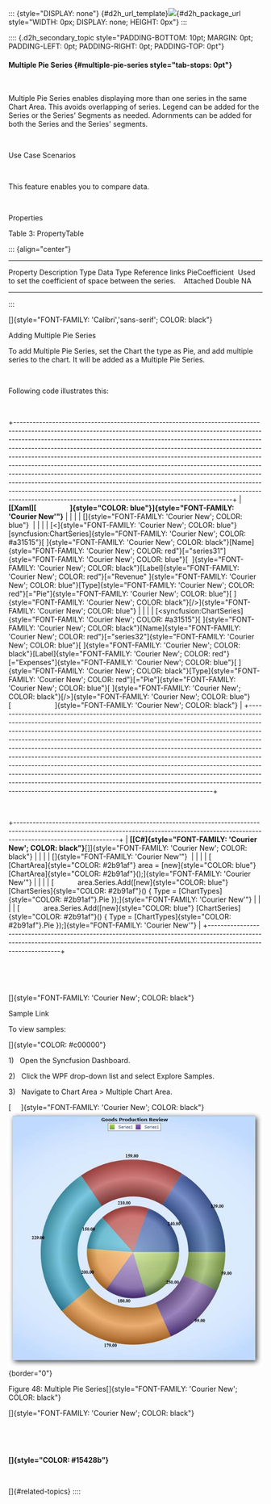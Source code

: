 ::: {style="DISPLAY: none"}
[](ms-xhelp:///?Id=d2h_url_template){#d2h_url_template}![](!package_url!){#d2h_package_url style="WIDTH: 0px; DISPLAY: none; HEIGHT: 0px"}
:::

:::: {.d2h_secondary_topic style="PADDING-BOTTOM: 10pt; MARGIN: 0pt; PADDING-LEFT: 0pt; PADDING-RIGHT: 0pt; PADDING-TOP: 0pt"}
#### Multiple Pie Series {#multiple-pie-series style="tab-stops: 0pt"}

 

Multiple Pie Series enables displaying more than one series in the same Chart Area. This avoids overlapping of series. Legend can be added for the Series or the Series' Segments as needed. Adornments can be added for both the Series and the Series' segments.

 

Use Case Scenarios

 

This feature enables you to compare data.

 

Properties

Table 3: PropertyTable

::: {align="center"}
  ----------------- ------------------------------------------------------------ ----------- ----------- -----------------
  Property          Description                                                  Type        Data Type   Reference links
  PieCoefficient    Used to set the coefficient of space between the series.      Attached   Double      NA
  ----------------- ------------------------------------------------------------ ----------- ----------- -----------------
:::

[]{style="FONT-FAMILY: 'Calibri','sans-serif'; COLOR: black"} 

Adding Multiple Pie Series

To add Multiple Pie Series, set the Chart the type as Pie, and add multiple series to the chart. It will be added as a Multiple Pie Series.

 

Following code illustrates this:

 

+-------------------------------------------------------------------------------------------------------------------------------------------------------------------------------------------------------------------------------------------------------------------------------------------------------------------------------------------------------------------------------------------------------------------------------------------------------------------------------------------------------------------------------------------------------------------------------------------------------------------------------------------------------------------------------------------------------------------------------------------------------------------------------------------------+
| **[\[Xaml\][                    ]{style="COLOR: blue"}]{style="FONT-FAMILY: 'Courier New'"}**                                                                                                                                                                                                                                                                                                                                                                                                                                                                                                                                                                                                                                                                                                   |
|                                                                                                                                                                                                                                                                                                                                                                                                                                                                                                                                                                                                                                                                                                                                                                                                 |
| []{style="FONT-FAMILY: 'Courier New'; COLOR: blue"}                                                                                                                                                                                                                                                                                                                                                                                                                                                                                                                                                                                                                                                                                                                                             |
|                                                                                                                                                                                                                                                                                                                                                                                                                                                                                                                                                                                                                                                                                                                                                                                                 |
| [\<]{style="FONT-FAMILY: 'Courier New'; COLOR: blue"}[syncfusion:ChartSeries]{style="FONT-FAMILY: 'Courier New'; COLOR: #a31515"}[ ]{style="FONT-FAMILY: 'Courier New'; COLOR: black"}[Name]{style="FONT-FAMILY: 'Courier New'; COLOR: red"}[=\"series31\"]{style="FONT-FAMILY: 'Courier New'; COLOR: blue"}[  ]{style="FONT-FAMILY: 'Courier New'; COLOR: black"}[Label]{style="FONT-FAMILY: 'Courier New'; COLOR: red"}[=\"Revenue" ]{style="FONT-FAMILY: 'Courier New'; COLOR: blue"}[Type]{style="FONT-FAMILY: 'Courier New'; COLOR: red"}[=\"Pie\"]{style="FONT-FAMILY: 'Courier New'; COLOR: blue"}[ ]{style="FONT-FAMILY: 'Courier New'; COLOR: black"}[/\>]{style="FONT-FAMILY: 'Courier New'; COLOR: blue"}                                                                            |
|                                                                                                                                                                                                                                                                                                                                                                                                                                                                                                                                                                                                                                                                                                                                                                                                 |
| [\<syncfusion:ChartSeries]{style="FONT-FAMILY: 'Courier New'; COLOR: #a31515"}[ ]{style="FONT-FAMILY: 'Courier New'; COLOR: black"}[Name]{style="FONT-FAMILY: 'Courier New'; COLOR: red"}[=\"series32\"]{style="FONT-FAMILY: 'Courier New'; COLOR: blue"}[ ]{style="FONT-FAMILY: 'Courier New'; COLOR: black"}[Label]{style="FONT-FAMILY: 'Courier New'; COLOR: red"}[=\"Expenses"]{style="FONT-FAMILY: 'Courier New'; COLOR: blue"}[ ]{style="FONT-FAMILY: 'Courier New'; COLOR: black"}[Type]{style="FONT-FAMILY: 'Courier New'; COLOR: red"}[=\"Pie\"]{style="FONT-FAMILY: 'Courier New'; COLOR: blue"}[ ]{style="FONT-FAMILY: 'Courier New'; COLOR: black"}[/\>]{style="FONT-FAMILY: 'Courier New'; COLOR: blue"}[                      ]{style="FONT-FAMILY: 'Courier New'; COLOR: black"} |
+-------------------------------------------------------------------------------------------------------------------------------------------------------------------------------------------------------------------------------------------------------------------------------------------------------------------------------------------------------------------------------------------------------------------------------------------------------------------------------------------------------------------------------------------------------------------------------------------------------------------------------------------------------------------------------------------------------------------------------------------------------------------------------------------------+

 

+--------------------------------------------------------------------------------------------------------------------------------------------------------------------------------------------+
| **[\[C#]{style="FONT-FAMILY: 'Courier New'; COLOR: black"}**[\]]{style="FONT-FAMILY: 'Courier New'; COLOR: black"}                                                                         |
|                                                                                                                                                                                            |
| []{style="FONT-FAMILY: 'Courier New'"}                                                                                                                                                     |
|                                                                                                                                                                                            |
| [            [ChartArea]{style="COLOR: #2b91af"} area = [new]{style="COLOR: blue"} [ChartArea]{style="COLOR: #2b91af"}();]{style="FONT-FAMILY: 'Courier New'"}                             |
|                                                                                                                                                                                            |
| [            area.Series.Add([new]{style="COLOR: blue"} [ChartSeries]{style="COLOR: #2b91af"}() { Type = [ChartTypes]{style="COLOR: #2b91af"}.Pie });]{style="FONT-FAMILY: 'Courier New'"} |
|                                                                                                                                                                                            |
| [            area.Series.Add([new]{style="COLOR: blue"} [ChartSeries]{style="COLOR: #2b91af"}() { Type = [ChartTypes]{style="COLOR: #2b91af"}.Pie });]{style="FONT-FAMILY: 'Courier New'"} |
+--------------------------------------------------------------------------------------------------------------------------------------------------------------------------------------------+

 

 

[]{style="FONT-FAMILY: 'Courier New'; COLOR: black"} 

Sample Link

To view samples:

[]{style="COLOR: #c00000"} 

1)   Open the Syncfusion Dashboard.

2)   Click the WPF drop-down list and select Explore Samples.

3)   Navigate to Chart Area \> Multiple Chart Area.

[     ]{style="FONT-FAMILY: 'Courier New'; COLOR: black"}![Description: Description: C:\\Users\\jananit\\AppData\\Local\\Microsoft\\Windows\\Temporary Internet Files\\Content.Word\\SLMultiplePie.png](ImagesExt/image59_55.jpg){border="0"}

Figure 48: Multiple Pie Series[]{style="FONT-FAMILY: 'Courier New'; COLOR: black"}

[]{style="FONT-FAMILY: 'Courier New'; COLOR: black"} 

 

 

**[]{style="COLOR: #15428b"}** 

 

[]{#related-topics}
::::
